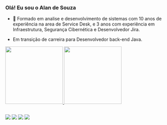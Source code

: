 ### Olá! Eu sou o Alan de Souza


- 🔭 Formado em analise e desenvolvimento de sistemas com 10 anos de experiência na area de Service Desk, e  3 anos com experiência em Infraestrutura, Segurança Cibernética e Desenvolvedor Jira.

- Em transição de carreira para Desenvolvedor back-end Java.
 



<div>
  <a href="https://beacons.ai/Socyware">
  <img height="180em" src="https://github-readme-stats.vercel.app/api?username=Socyware&show_icons=true&theme=dark&include_all_commits=true&count_private=true"/>
  <img height="180em" src="https://github-readme-stats.vercel.app/api/top-langs/?username=Socyware&layout=compact&langs_count=16&theme=dark"/>
</div>
  

 
  
##
  
<div>
 <a href="https://www.instagram.com/desouzaaaaaaaa" target="_blank"><img src="https://img.shields.io/badge/-Instagram-%23E4405F?style=for-the-badge&logo=instagram&logoColor=white" target="_blank"></a>
 <a href="https://discord.com/channels/Socyware#1944" target="_blank"><img src="https://img.shields.io/badge/Discord-7289DA?style=for-the-badge&logo=discord&logoColor=white" target="_blank"></a> 
  <a href = "mailto:socyware@gmail.com"><img src="https://img.shields.io/badge/Gmail-D14836?style=for-the-badge&logo=gmail&logoColor=white" target="_blank"></a>
  <a href="https://www.linkedin.com/in/alan-souza-25006a98/" target="_blank"><img src="https://img.shields.io/badge/-LinkedIn-%230077B5?style=for-the-badge&logo=linkedin&logoColor=white" target="_blank"></a>   
</div>
 

